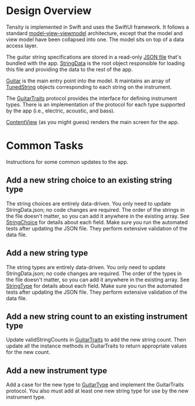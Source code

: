 # Design Overview

Tensity is implemented in Swift and uses the SwiftUI framework. It follows a standard [model–view–viewmodel](https://en.wikipedia.org/wiki/Model-view-viewmodel) architecture, except that the model and view model have been collapsed into one. The model sits on top of a data access layer.

The guitar string specifications are stored in a read-only [JSON file](Tensity/Resources/StringData.json) that's bundled with the app. [StringData](Tensity/Model/StringData.swift) is the root object responsible for loading this file and providing the data to the rest of the app.

[Guitar](Tensity/Model/Guitar.swift) is the main entry point into the model. It maintains an array of [TunedString](Tensity/Model/TunedString.swift) objects corresponding to each string on the instrument.

The [GuitarTraits](Tensity/Model/GuitarTraits.swift) protocol provides the interface for defining instrument types. There is an implementation of the protocol for each type supported by the app (i.e., electric, acoustic, and bass). 

[ContentView](Tensity/View/ContentView.swift) (as you might guess) renders the main screen for the app.

# Common Tasks

Instructions for some common updates to the app.

## Add a new string choice to an existing string type

The string choices are entirely data-driven. You only need to update StringData.json; no code changes are required. The order of the strings in the file doesn't matter, so you can add it anywhere in the existing array. See [StringChoice](Tensity/Model/StringChoices.swift) for details about each field. Make sure you run the automated tests after updating the JSON file. They perform extensive validation of the data file.

## Add a new string type

The string types are entirely data-driven. You only need to update StringData.json; no code changes are required. The order of the types in the file doesn't matter, so you can add it anywhere in the existing array. See [StringType](Tensity/Model/StringData.swift) for details about each field. Make sure you run the automated tests after updating the JSON file. They perform extensive validation of the data file.

## Add a new string count to an existing instrument type

Update validStringCounts in [GuitarTraits](Tensity/Model/GuitarTraits.swift) to add the new string count. Then update all the instance methods in GuitarTraits to return appropriate values for the new count.

## Add a new instrument type

Add a case for the new type to [GuitarType](Tensity/Model/GuitarTraits.swift) and implement the GuitarTraits protocol. You also must add at least one new string type for use by the new instrument type.
